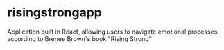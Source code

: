 # risingstrongapp
Application built in React, allowing users to navigate emotional processes according to Brenee Brown's book "Rising Strong"
